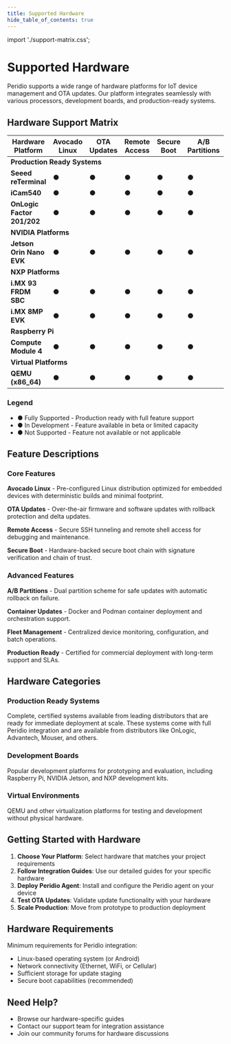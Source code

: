 ```yaml
---
title: Supported Hardware
hide_table_of_contents: true
---
```


import './support-matrix.css';

# Supported Hardware

Peridio supports a wide range of hardware platforms for IoT device management and OTA updates. Our platform integrates seamlessly with various processors, development boards, and production-ready systems.

## Hardware Support Matrix

<div className="support-matrix-container">
<table className="support-matrix">
  <thead>
    <tr>
      <th>Hardware Platform</th>
      <th>Avocado Linux</th>
      <th>OTA Updates</th>
      <th>Remote Access</th>
      <th>Secure Boot</th>
      <th>A/B Partitions</th>
      <th>Container Updates</th>
      <th>Fleet Management</th>
      <th>Production Ready</th>
    </tr>
  </thead>
  <tbody>
    <tr className="category-header">
      <td colSpan="9"><strong>Production Ready Systems</strong></td>
    </tr>
    <tr>
      <td><strong>Seeed reTerminal</strong></td>
      <td><span className="status-full" title="Fully Supported">●</span></td>
      <td><span className="status-full" title="Fully Supported">●</span></td>
      <td><span className="status-full" title="Fully Supported">●</span></td>
      <td><span className="status-full" title="Fully Supported">●</span></td>
      <td><span className="status-full" title="Fully Supported">●</span></td>
      <td><span className="status-full" title="Fully Supported">●</span></td>
      <td><span className="status-full" title="Fully Supported">●</span></td>
      <td><span className="status-full" title="Fully Supported">●</span></td>
    </tr>
    <tr>
      <td><strong>iCam540</strong></td>
      <td><span className="status-partial" title="In Development">●</span></td>
      <td><span className="status-full" title="Fully Supported">●</span></td>
      <td><span className="status-full" title="Fully Supported">●</span></td>
      <td><span className="status-full" title="Fully Supported">●</span></td>
      <td><span className="status-partial" title="In Development">●</span></td>
      <td><span className="status-partial" title="In Development">●</span></td>
      <td><span className="status-full" title="Fully Supported">●</span></td>
      <td><span className="status-full" title="Fully Supported">●</span></td>
    </tr>
    <tr>
      <td><strong>OnLogic Factor 201/202</strong></td>
      <td><span className="status-partial" title="In Development">●</span></td>
      <td><span className="status-full" title="Fully Supported">●</span></td>
      <td><span className="status-full" title="Fully Supported">●</span></td>
      <td><span className="status-full" title="Fully Supported">●</span></td>
      <td><span className="status-full" title="Fully Supported">●</span></td>
      <td><span className="status-full" title="Fully Supported">●</span></td>
      <td><span className="status-full" title="Fully Supported">●</span></td>
      <td><span className="status-full" title="Fully Supported">●</span></td>
    </tr>
    <tr className="category-header">
      <td colSpan="9"><strong>NVIDIA Platforms</strong></td>
    </tr>
    <tr>
      <td><strong>Jetson Orin Nano EVK</strong></td>
      <td><span className="status-full" title="Fully Supported">●</span></td>
      <td><span className="status-full" title="Fully Supported">●</span></td>
      <td><span className="status-full" title="Fully Supported">●</span></td>
      <td><span className="status-full" title="Fully Supported">●</span></td>
      <td><span className="status-full" title="Fully Supported">●</span></td>
      <td><span className="status-full" title="Fully Supported">●</span></td>
      <td><span className="status-full" title="Fully Supported">●</span></td>
      <td><span className="status-partial" title="In Development">●</span></td>
    </tr>
    <tr className="category-header">
      <td colSpan="9"><strong>NXP Platforms</strong></td>
    </tr>
    <tr>
      <td><strong>i.MX 93 FRDM SBC</strong></td>
      <td><span className="status-full" title="Fully Supported">●</span></td>
      <td><span className="status-full" title="Fully Supported">●</span></td>
      <td><span className="status-full" title="Fully Supported">●</span></td>
      <td><span className="status-partial" title="In Development">●</span></td>
      <td><span className="status-full" title="Fully Supported">●</span></td>
      <td><span className="status-partial" title="In Development">●</span></td>
      <td><span className="status-full" title="Fully Supported">●</span></td>
      <td><span className="status-partial" title="In Development">●</span></td>
    </tr>
    <tr>
      <td><strong>i.MX 8MP EVK</strong></td>
      <td><span className="status-full" title="Fully Supported">●</span></td>
      <td><span className="status-full" title="Fully Supported">●</span></td>
      <td><span className="status-full" title="Fully Supported">●</span></td>
      <td><span className="status-full" title="Fully Supported">●</span></td>
      <td><span className="status-full" title="Fully Supported">●</span></td>
      <td><span className="status-full" title="Fully Supported">●</span></td>
      <td><span className="status-full" title="Fully Supported">●</span></td>
      <td><span className="status-partial" title="In Development">●</span></td>
    </tr>
    <tr className="category-header">
      <td colSpan="9"><strong>Raspberry Pi</strong></td>
    </tr>
    <tr>
      <td><strong>Compute Module 4</strong></td>
      <td><span className="status-full" title="Fully Supported">●</span></td>
      <td><span className="status-full" title="Fully Supported">●</span></td>
      <td><span className="status-full" title="Fully Supported">●</span></td>
      <td><span className="status-partial" title="In Development">●</span></td>
      <td><span className="status-full" title="Fully Supported">●</span></td>
      <td><span className="status-full" title="Fully Supported">●</span></td>
      <td><span className="status-full" title="Fully Supported">●</span></td>
      <td><span className="status-none" title="Not Supported">●</span></td>
    </tr>
    <tr className="category-header">
      <td colSpan="9"><strong>Virtual Platforms</strong></td>
    </tr>
    <tr>
      <td><strong>QEMU (x86_64)</strong></td>
      <td><span className="status-full" title="Fully Supported">●</span></td>
      <td><span className="status-full" title="Fully Supported">●</span></td>
      <td><span className="status-full" title="Fully Supported">●</span></td>
      <td><span className="status-none" title="Not Applicable">●</span></td>
      <td><span className="status-full" title="Fully Supported">●</span></td>
      <td><span className="status-full" title="Fully Supported">●</span></td>
      <td><span className="status-full" title="Fully Supported">●</span></td>
      <td><span className="status-none" title="Not Applicable">●</span></td>
    </tr>
  </tbody>
</table>
</div>

<div className="support-legend">
  <h3>Legend</h3>
  <ul>
    <li><span className="status-full">●</span> Fully Supported - Production ready with full feature support</li>
    <li><span className="status-partial">●</span> In Development - Feature available in beta or limited capacity</li>
    <li><span className="status-none">●</span> Not Supported - Feature not available or not applicable</li>
  </ul>
</div>

## Feature Descriptions

### Core Features

**Avocado Linux** - Pre-configured Linux distribution optimized for embedded devices with deterministic builds and minimal footprint.

**OTA Updates** - Over-the-air firmware and software updates with rollback protection and delta updates.

**Remote Access** - Secure SSH tunneling and remote shell access for debugging and maintenance.

**Secure Boot** - Hardware-backed secure boot chain with signature verification and chain of trust.

### Advanced Features

**A/B Partitions** - Dual partition scheme for safe updates with automatic rollback on failure.

**Container Updates** - Docker and Podman container deployment and orchestration support.

**Fleet Management** - Centralized device monitoring, configuration, and batch operations.

**Production Ready** - Certified for commercial deployment with long-term support and SLAs.

## Hardware Categories

### Production Ready Systems

Complete, certified systems available from leading distributors that are ready for immediate deployment at scale. These systems come with full Peridio integration and are available from distributors like OnLogic, Advantech, Mouser, and others.

### Development Boards

Popular development platforms for prototyping and evaluation, including Raspberry Pi, NVIDIA Jetson, and NXP development kits.

### Virtual Environments

QEMU and other virtualization platforms for testing and development without physical hardware.

## Getting Started with Hardware

1. **Choose Your Platform**: Select hardware that matches your project requirements
2. **Follow Integration Guides**: Use our detailed guides for your specific hardware
3. **Deploy Peridio Agent**: Install and configure the Peridio agent on your device
4. **Test OTA Updates**: Validate update functionality with your hardware
5. **Scale Production**: Move from prototype to production deployment

## Hardware Requirements

Minimum requirements for Peridio integration:

- Linux-based operating system (or Android)
- Network connectivity (Ethernet, WiFi, or Cellular)
- Sufficient storage for update staging
- Secure boot capabilities (recommended)

## Need Help?

- Browse our hardware-specific guides
- Contact our support team for integration assistance
- Join our community forums for hardware discussions

